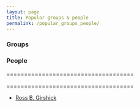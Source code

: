 ```yaml
---
layout: page
title: Popular groups & people
permalink: /popular_groups_people/
---
```


### Groups

### People
====================================

====================================
* [Ross B. Girshick](http://people.eecs.berkeley.edu/~rbg/)